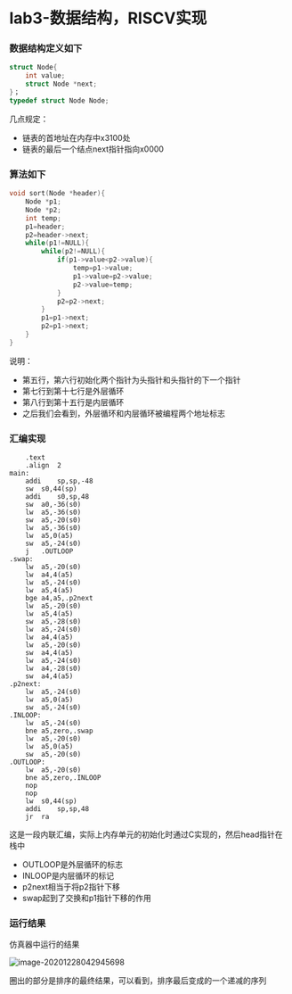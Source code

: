 # lab3-数据结构，RISCV实现

### 数据结构定义如下

```C
struct Node{
    int value;
    struct Node *next;
}；
typedef struct Node Node;
```

几点规定：

* 链表的首地址在内存中x3100处
* 链表的最后一个结点next指针指向x0000

### 算法如下

```C
void sort(Node *header){
    Node *p1;
    Node *p2;
    int temp;
    p1=header;
    p2=header->next;
    while(p1!=NULL){
        while(p2!=NULL){
            if(p1->value<p2->value){
                temp=p1->value;
                p1->value=p2->value;
                p2->value=temp;
            }
            p2=p2->next;
        }
        p1=p1->next;
        p2=p1->next;
    }
}
```

说明：

* 第五行，第六行初始化两个指针为头指针和头指针的下一个指针
* 第七行到第十七行是外层循环
* 第八行到第十五行是内层循环
* 之后我们会看到，外层循环和内层循环被编程两个地址标志

### 汇编实现

```assembly
	.text
	.align	2
main:
	addi	sp,sp,-48
	sw	s0,44(sp)
	addi	s0,sp,48
	sw	a0,-36(s0)
	lw	a5,-36(s0)
	sw	a5,-20(s0)
	lw	a5,-36(s0)
	lw	a5,0(a5)
	sw	a5,-24(s0)
	j	.OUTLOOP
.swap:
	lw	a5,-20(s0)
	lw	a4,4(a5)
	lw	a5,-24(s0)
	lw	a5,4(a5)
	bge	a4,a5,.p2next
	lw	a5,-20(s0)
	lw	a5,4(a5)
	sw	a5,-28(s0)
	lw	a5,-24(s0)
	lw	a4,4(a5)
	lw	a5,-20(s0)
	sw	a4,4(a5)
	lw	a5,-24(s0)
	lw	a4,-28(s0)
	sw	a4,4(a5)
.p2next:
	lw	a5,-24(s0)
	lw	a5,0(a5)
	sw	a5,-24(s0)
.INLOOP:
	lw	a5,-24(s0)
	bne	a5,zero,.swap
	lw	a5,-20(s0)
	lw	a5,0(a5)
	sw	a5,-20(s0)
.OUTLOOP:
	lw	a5,-20(s0)
	bne	a5,zero,.INLOOP
	nop
	nop
	lw	s0,44(sp)
	addi	sp,sp,48
	jr	ra

```

这是一段内联汇编，实际上内存单元的初始化时通过C实现的，然后head指针在栈中

* OUTLOOP是外层循环的标志
* INLOOP是内层循环的标记
* p2next相当于将p2指针下移
* swap起到了交换和p1指针下移的作用

### 运行结果

仿真器中运行的结果

![image-20201228042945698](C:\Users\Lenovo\AppData\Roaming\Typora\typora-user-images\image-20201228042945698.png)

圈出的部分是排序的最终结果，可以看到，排序最后变成的一个递减的序列